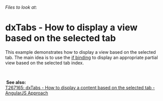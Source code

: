 <!-- default file list -->
*Files to look at*:

<!-- default file list end -->
# dxTabs - How to display a view based on the selected tab


<p>This example demonstrates how to display a view based on the selected tab. The main idea is to use the <a href="http://knockoutjs.com/documentation/if-binding.html"><u>if binding</u></a> to display an appropriate partial view based on the selected tab index.</p>
<p> </p>
<p><strong> See also: </strong><br /><a href="https://www.devexpress.com/Support/Center/p/T267165">T267165: dxTabs - How to display a content based on the selected tab - AngularJS Approach</a></p>

<br/>


